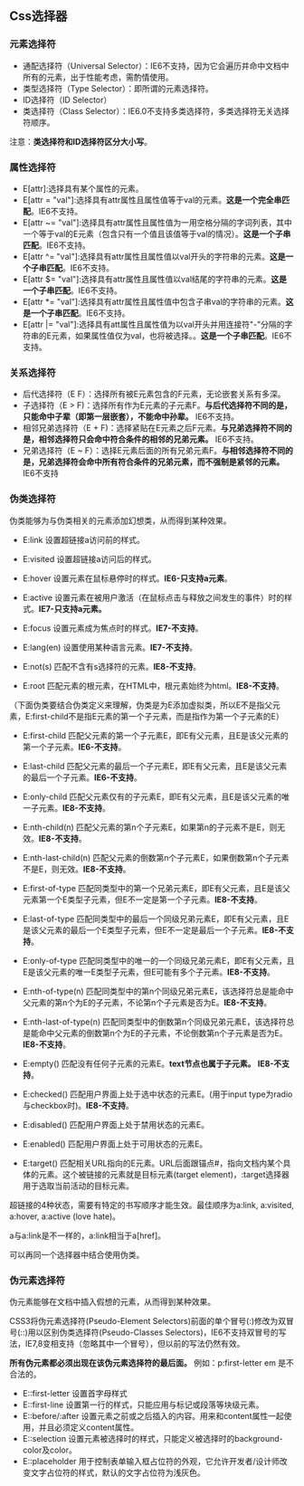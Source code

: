 ## Css选择器 ##

### 元素选择符 ###

- 通配选择符（Universal Selector）：IE6不支持，因为它会遍历并命中文档中所有的元素，出于性能考虑，需酌情使用。
- 类型选择符（Type Selector）：即所谓的元素选择符。
- ID选择符（ID Selector）
- 类选择符（Class Selector）：IE6.0不支持多类选择符，多类选择符无关选择符顺序。

注意：**类选择符和ID选择符区分大小写**。

### 属性选择符 ###

- E[attr]:选择具有某个属性的元素。
- E[attr = "val"]:选择具有attr属性且属性值等于val的元素。**这是一个完全串匹配**。IE6不支持。
- E[attr ~= "val"]:选择具有attr属性且属性值为一用空格分隔的字词列表，其中一个等于val的E元素（包含只有一个值且该值等于val的情况）。**这是一个子串匹配**。IE6不支持。
- E[attr ^= "val"]:选择具有attr属性且属性值以val开头的字符串的元素。**这是一个子串匹配**。IE6不支持。
- E[attr $= "val"]:选择具有attr属性且属性值以val结尾的字符串的元素。**这是一个子串匹配**。IE6不支持。
- E[attr \*= "val"]:选择具有attr属性且属性值中包含子串val的字符串的元素。**这是一个子串匹配**。IE6不支持。
- E[attr |= "val"]:选择具有att属性且属性值为以val开头并用连接符"-"分隔的字符串的E元素，如果属性值仅为val，也将被选择。。**这是一个子串匹配**。IE6不支持。

### 关系选择符 ###

- 后代选择符（E F）：选择所有被E元素包含的F元素，无论嵌套关系有多深。
- 子选择符（E > F)：选择所有作为E元素的子元素F。**与后代选择符不同的是，只能命中子辈（即第一层嵌套），不能命中孙辈。** IE6不支持。
- 相邻兄弟选择符（E + F)：选择紧贴在E元素之后F元素。**与兄弟选择符不同的是，相邻选择符只会命中符合条件的相邻的兄弟元素。** IE6不支持。
- 兄弟选择符（E ~ F）：选择E元素后面的所有兄弟元素F。**与相邻选择符不同的是，兄弟选择符会命中所有符合条件的兄弟元素，而不强制是紧邻的元素。** IE6不支持


### 伪类选择符 ###

伪类能够为与伪类相关的元素添加幻想类，从而得到某种效果。

- E:link 设置超链接a访问前的样式。
- E:visited 设置超链接a访问后的样式。
- E:hover 设置元素在鼠标悬停时的样式。**IE6-只支持a元素**。
- E:active 设置元素在被用户激活（在鼠标点击与释放之间发生的事件）时的样式。**IE7-只支持a元素。**
- E:focus 设置元素成为焦点时的样式。**IE7-不支持**。


- E:lang(en) 设置使用某种语言元素。**IE7-不支持**。
- E:not(s) 匹配不含有s选择符的元素。**IE8-不支持**。
- E:root 匹配元素的根元素，在HTML中，根元素始终为html。**IE8-不支持**。

（下面伪类要结合伪类定义来理解，伪类是为E添加虚拟类，所以E不是指父元素，E:first-child不是指E元素的第一个子元素，而是指作为第一个子元素的E）

- E:first-child 匹配父元素的第一个子元素E，即E有父元素，且E是该父元素的第一个子元素。**IE6-不支持**。
- E:last-child 匹配父元素的最后一个子元素E，即E有父元素，且E是该父元素的最后一个子元素。**IE6-不支持**。
- E:only-child 匹配父元素仅有的子元素E，即E有父元素，且E是该父元素的唯一子元素。**IE8-不支持**。
- E:nth-child(n) 匹配父元素的第n个子元素E，如果第n的子元素不是E，则无效。**IE8-不支持**。
- E:nth-last-child(n) 匹配父元素的倒数第n个子元素E，如果倒数第n个子元素不是E，则无效。**IE8-不支持**。

- E:first-of-type 匹配同类型中的第一个兄弟元素E，即E有父元素，且E是该父元素第一个E类型子元素，但E不一定是第一个子元素。**IE8-不支持**。
- E:last-of-type 匹配同类型中的最后一个同级兄弟元素E，即E有父元素，且E是该父元素的最后一个E类型子元素，但E不一定是最后一个子元素。**IE8-不支持**。
- E:only-of-type 匹配同类型中的唯一的一个同级兄弟元素E，即E有父元素，且E是该父元素的唯一E类型子元素，但E可能有多个子元素。**IE8-不支持**。
- E:nth-of-type(n) 匹配同类型中的第n个同级兄弟元素E，该选择符总是能命中父元素的第n个为E的子元素，不论第n个子元素是否为E。**IE8-不支持**。
- E:nth-last-of-type(n) 匹配同类型中的倒数第n个同级兄弟元素E，该选择符总是能命中父元素的倒数第n个为E的子元素，不论倒数第n个子元素是否为E。**IE8-不支持**。

- E:empty() 匹配没有任何子元素的元素E。**text节点也属于子元素。** **IE8-不支持**。
- E:checked() 匹配用户界面上处于选中状态的元素E。(用于input type为radio与checkbox时)。**IE8-不支持**。
- E:disabled() 匹配用户界面上处于禁用状态的元素E。
- E:enabled() 匹配用户界面上处于可用状态的元素E。
- E:target() 匹配相关URL指向的E元素。URL后面跟锚点#，指向文档内某个具体的元素。这个被链接的元素就是目标元素(target element)，:target选择器用于选取当前活动的目标元素。

超链接的4种状态，需要有特定的书写顺序才能生效。最佳顺序为a:link, a:visited, a:hover, a:active (love hate)。

a与a:link是不一样的，a:link相当于a[href]。

可以再同一个选择器中结合使用伪类。

### 伪元素选择符 ###

伪元素能够在文档中插入假想的元素，从而得到某种效果。

CSS3将伪元素选择符(Pseudo-Element Selectors)前面的单个冒号(:)修改为双冒号(::)用以区别伪类选择符(Pseudo-Classes Selectors)，IE6不支持双冒号的写法，IE7,8变相支持（忽略其中一个冒号），但以前的写法仍然有效。

**所有伪元素都必须出现在该伪元素选择符的最后面。** 例如：p:first-letter em 是不合法的。

- E::first-letter 设置首字母样式
- E::first-line 设置第一行的样式，只能应用与标记或段落等块级元素。
- E::before/:after 设置元素之前或之后插入的内容。用来和content属性一起使用，并且必须定义content属性。
- E::selection 设置元素被选择时的样式，只能定义被选择时的background-color及color。
- E::placeholder 用于控制表单输入框占位符的外观，它允许开发者/设计师改变文字占位符的样式，默认的文字占位符为浅灰色。